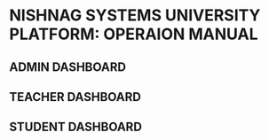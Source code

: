 
NISHNAG SYSTEMS UNIVERSITY PLATFORM: OPERAION MANUAL 
=====================================================


ADMIN DASHBOARD
----------------


TEACHER DASHBOARD
-------------------


STUDENT DASHBOARD
-------------------